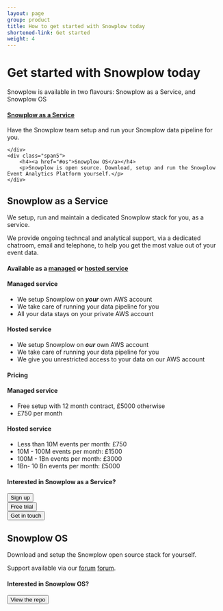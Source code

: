 ```yaml
---
layout: page
group: product
title: How to get started with Snowplow today
shortened-link: Get started
weight: 4
---
```


# Get started with Snowplow today

Snowplow is available in two flavours: Snowplow as a Service, and Snowplow OS

<div class="row">
	<div class="offset1 span5">
		<h4><a href="#saas">Snowplow as a Service</a></h4>
		<p>Have the Snowplow team setup and run your Snowplow data pipeline for you.</p>

	</div>
	<div class="span5">
		<h4><a href="#os">Snowplow OS</a></h4>
		<p>Snowplow is open source. Download, setup and run the Snowplow Event Analytics Platform yourself.</p>
	</div>
</div>

<h2 id="saas">Snowplow as a Service</h2>

<p>We setup, run and maintain a dedicated Snowplow stack for you, as a service.</p> 

<p>We provide ongoing techncal and analytical support, via a dedicated chatroom, email and telephone, to help you get the most value out of your event data.</p>

<h4 class="text-info">Available as a <a href="#managed">managed</a> or <a href="#hosted">hosted service</a></h4> 

<div class="row" id="managed">
	<div class="offset1 span2">
		<h4>Managed service</h4>
	</div>
	<div class="span9" id="managed">
		<ul>
			<li>We setup Snowplow on <strong><em>your</em></strong> own AWS account</li>
			<li>We take care of running your data pipeline for you</li>
			<li>All your data stays on your private AWS account</li>
		</ul>
	</div>
</div>
<div class="row" id="hosted">
	<div class="offset1 span2">
		<h4>Hosted service</h4>
	</div>
	<div class="span9">
		<ul>
			<li>We setup Snowplow on <strong><em>our</em></strong> own AWS account</li>
			<li>We take care of running your data pipeline for you</li>
			<li>We give you unrestricted access to your data on our AWS account</li>
		</ul>
	</div>
</div>

<h4 class="text-info">Pricing</h4> 

<div class="row">
	<div class="offset1 span2">
		<h4>Managed service</h4>
	</div>
	<div class="span9">
		<ul>
			<li>Free setup with 12 month contract, £5000 otherwise</li>
			<li>£750 per month</li>
		</ul>
	</div>
</div>
<div class="row">
	<div class="offset1 span2">
		<h4>Hosted service</h4>
	</div>
	<div class="span9">
		<ul>
			<li>Less than 10M events per month: £750</li>
			<li>10M - 100M events per month: £1500</li>
			<li>100M - 1Bn events per month: £3000</li>
			<li>1Bn- 10 Bn events per month: £5000</li>
		</ul>
	</div>
</div>

<h4 class="text-info">Interested in Snowplow as a Service?</h4>


<div class="row">
	<div class="span3 offset1">
		<a href="/product/sign-up-for-snowplow-as-a-service.html"><button class="btn btn-success btn-primary" type="button">Sign up</button></a>
	</div>
	<div class="span3">
		<a href="/product/free-trial.html"><button class="btn btn-success" type="button">Free trial</button></a>
	</div>
	<div class="span3">
		<a href="/about/index.html"><button class="btn btn-success" type="button">Get in touch</button></a>
	</div>
</div>

<h2 id="os">Snowplow OS</h2>

Download and setup the Snowplow open source stack for yourself.

Support available via our [forum] [forum].

<h4 class="text-info">Interested in Snowplow OS?</h4>

<div class="row">
	<div class="offset1 span4">
		<a href="https://github.com/snowplow/snowplow"><button class="btn btn-success btn-primary" type="button">View the repo</button></a>
	</div>
</div>




[forum]: https://groups.google.com/forum/#!forum/snowplow-user

